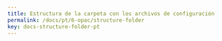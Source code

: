 ```yaml
---
title: Estructura de la carpeta con los archivos de configuración
permalink: /docs/pt/6-opac/structure-folder
key: docs-structure-folder-pt
---
```

